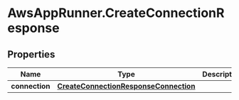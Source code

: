 # AwsAppRunner.CreateConnectionResponse

## Properties

Name | Type | Description | Notes
------------ | ------------- | ------------- | -------------
**connection** | [**CreateConnectionResponseConnection**](CreateConnectionResponseConnection.md) |  | 


